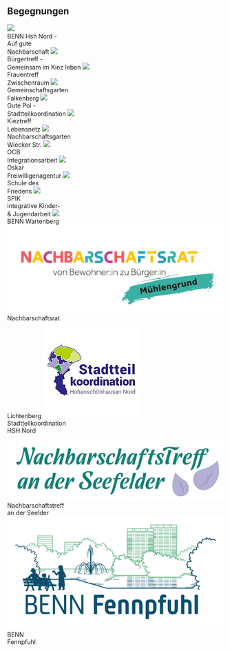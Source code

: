 ## Begegnungen


  <label class="youthclub" onclick="javascript:window.open('BENN_HSH.html', '_self')">
    <img src="/Begegnungen/Images/BENN/logo.jpg"><br><span class="notranslate">BENN Hsh Nord -<br>Auf gute<br>Nachbarschaft</span>
  </label>
  <label class="youthclub" onclick="javascript:window.open('/Begegnungen/Buergertreff.html', '_self')">
    <img src="/Begegnungen/Images/Buergertreff/logo.png"><br><span class="notranslate">Bürgertreff -<br>Gemeinsam im Kiez leben</span>
  </label>
   <label class="youthclub" onclick="javascript:window.open('Frauentreff.html', '_self')">
    <img src="Images/Frauentreff/logo.png"><br><span class="notranslate">Frauentreff<br>Zwischenraum</span>
   </label>
  <label class="youthclub" onclick="javascript:window.open('HVWgarten.html', '_self')">
    <img src="/Begegnungen/Images/HVWgarten/logo.jpg"><br><span class="notranslate">Gemeinschaftsgarten<br>Falkenberg</span>
  </label>
  <label class="youthclub" onclick="javascript:window.open('/Begegnungen/GutePol.html', '_self')">
    <img src="/Begegnungen/Images/GutePol/GPlogo.png"><br><span class="notranslate">Gute Pol -<br>Stadtteilkoordination</span>
  </label>
  <label class="youthclub" onclick="javascript:window.open('/Begegnungen/Kieztreff.html', '_self')">
    <img src="/Begegnungen/Images/Kieztreff/logo.jpg"><br><span class="notranslate">Kieztreff<br>Lebensnetz</span>
  </label>
  <label class="youthclub" onclick="javascript:window.open('/Begegnungen/WieckerStr.html', '_self')">
    <img src="/Begegnungen/Images/WieckerStr/5.jpg"><br><span class="notranslate">Nachbarschaftsgarten<br>Wiecker Str.</span>
  </label>
   <label class="youthclub" onclick="javascript:window.open('OCB_Integration.html', '_self')">
    <img src="/Jugendklubs/images/Logos/offener_club_berlin.png"><br><span class="notranslate">OCB<br>Integrationsarbeit</span>
  </label>
  <label class="youthclub" onclick="javascript:window.open('Oskar.html', '_self')">
    <img src="/Begegnungen/Images/Oskar/logo.jpg"><br><span class="notranslate">Oskar<br>Freiwilligenagentur</span>
  </label>
  <label class="youthclub" onclick="javascript:window.open('SchuleFrieden.html', '_self')">
    <img src="/Begegnungen/Images/SchuleFrieden/logo.png"><br><span class="notranslate">Schule des<br>Friedens</span>
  </label>
  <label class="youthclub" onclick="javascript:window.open('SPIK_Integration.html', '_self')">
    <img src="/Jugendklubs/images/SPIK_JK/logo.jpg"><br><span class="notranslate">SPIK<br>integrative Kinder-<br>& Jugendarbeit</span>
  </label>
   <label class="youthclub" onclick="javascript:window.open('/Begegnungen/BENNwart.html', '_self')">
    <img src="/Begegnungen/Images/BENNwart/LogoBENNwart.png"><br><span class="notranslate">BENN Wartenberg</span>
  </label>
     <label class="youthclub" onclick="javascript:window.open('/Begegnungen/Nachbarschaftsrat.html', '_self')">
  <img src="/Begegnungen/Images/Nachbarschaftsrat/Logo-Nachbarschaftsrat(1).jpg"><br><span class="notranslate">Nachbarschaftsrat<br>Lichtenberg</span>
  </label>
       <label class="youthclub" onclick="javascript:window.open('/Begegnungen/StadtteilkoordinationHSHNord.html', '_self')">
  <img src="/Begegnungen/Images/StadtteilkoordinationHSHNord/STK_38mm_quadratisch.jpg"><br><span class="notranslate">Stadtteilkoordination<br>HSH Nord</span>
  </label>
         <label class="youthclub" onclick="javascript:window.open('/Begegnungen/NachbarschaftstreffSeefelder.html', '_self')">
  <img src="/Begegnungen/Images/NachbarschaftstreffSeefelder/NTSeefelder_Schriftzug (2).png"><br><span class="notranslate">Nachbarschaftstreff<br>an der Seelder</span>
  </label>
       <label class="youthclub" onclick="javascript:window.open('/Begegnungen/BENNfenn.html', '_self')">
  <img src="/Begegnungen/Images/BENNfenn/BENNFennpfuhl_LogoIllu_RGB-duo.png"><br><span class="notranslate">BENN<br>Fennpfuhl</span>
  </label>

